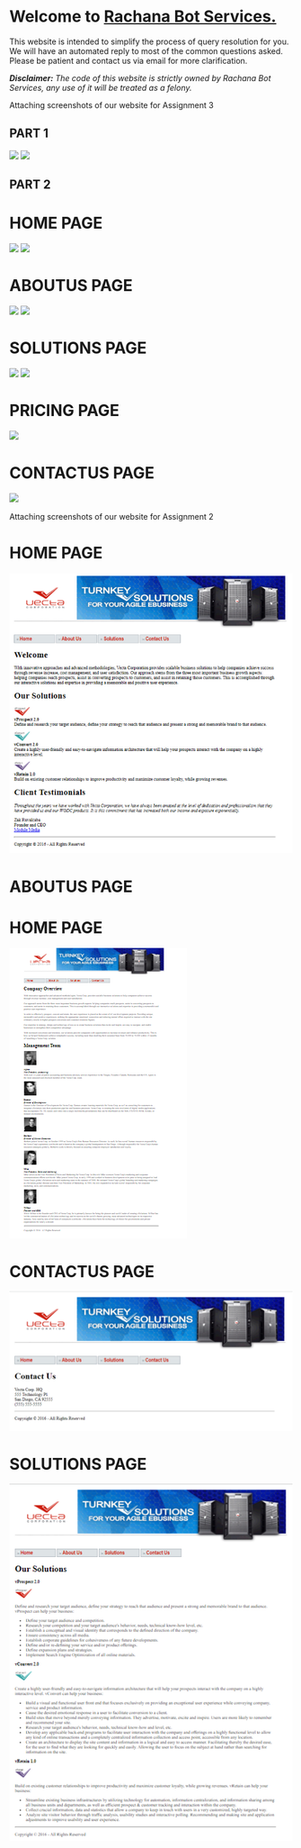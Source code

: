 <h1>Welcome to <a href="https://github.com/rachana703/cs648_assignments/blob/main/Assignment_1/index.html">Rachana Bot Services.</a></h1>

<p>This website is intended to simplify the process of query resolution for you. We will have an automated reply to most of the common questions asked. Please be patient and contact us via email for more clarification.</p>

<i><b>Disclaimer:</b> The code of this website is strictly owned by Rachana Bot Services, any use of it will be treated as a felony.</i>

<p> Attaching screenshots of our website for Assignment 3<p>
<h2> PART 1</h2>
<img src="https://github.com/rachana703/cs648_assignments/Assignment_3/beginning/beginning/part1/output_screenshots/Picture1.png">
<img src="https://github.com/rachana703/cs648_assignments/Assignment_3/beginning/beginning/part1/output_screenshots/Picture2.png">


<h2> PART 2</h2>
<h1> HOME PAGE </h1>
<img src="https://github.com/rachana703/cs648_assignments/blob/Assignment_3/beginning/beginning/part1/output_screenshots/Picture1.png">
<img src="https://github.com/rachana703/cs648_assignments/blob/Assignment_3/beginning/beginning/part1/output_screenshots/Picture2.png">
<h1> ABOUTUS PAGE </h1>
<img src="<h1> HOME PAGE </h1>
<img src="https://github.com/rachana703/cs648_assignments/blob/Assignment_3/beginning/beginning/part2/output_screenshots/Picture3.png">
<img src="https://github.com/rachana703/cs648_assignments/blob/Assignment_3/beginning/beginning/part2/output_screenshots/Picture4.png">
<h1> SOLUTIONS PAGE </h1>
<img src="https://github.com/rachana703/cs648_assignments/blob/Assignment_3/beginning/beginning/part2/output_screenshots/Picture5.png">
<img src="https://github.com/rachana703/cs648_assignments/blob/Assignment_3/beginning/beginning/part2/output_screenshots/Picture6.png">
<h1> PRICING PAGE </h1>
<img src="https://github.com/rachana703/cs648_assignments/blob/Assignment_3/beginning/beginning/part2/output_screenshots/Picture7.png">
<h1> CONTACTUS PAGE </h1>
<img src="https://github.com/rachana703/cs648_assignments/blob/Assignment_3/beginning/beginning/part2/output_screenshots/Picture8.png">




<p> Attaching screenshots of our website for Assignment 2<p>
<h1> HOME PAGE </h1>
<img src="https://github.com/rachana703/cs648_assignments/blob/main/Assignment_2/screenshots/index.PNG">

<h1> ABOUTUS PAGE </h1>
<h1> HOME PAGE </h1>
<img src="https://github.com/rachana703/cs648_assignments/blob/main/Assignment_2/screenshots/aboutus.PNG">

<h1> CONTACTUS PAGE </h1>
<img src="https://github.com/rachana703/cs648_assignments/blob/main/Assignment_2/screenshots/contactus.PNG">

<h1> SOLUTIONS PAGE </h1>
<img src="https://github.com/rachana703/cs648_assignments/blob/main/Assignment_2/screenshots/solutions.PNG">



